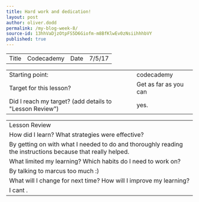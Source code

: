 ```yaml
---
title: Hard work and dedication!
layout: post
author: oliver.dodd
permalink: /my-blog-week-8/
source-id: 13hhVaDjzOtpFS5D6Giofm-m8BfKlwEv0zNsiihhhbVY
published: true
---
```

<table>
  <tr>
    <td>Title</td>
    <td>Codecademy </td>
    <td>Date</td>
    <td>7/5/17</td>
  </tr>
</table>


<table>
  <tr>
    <td>Starting point:</td>
    <td>codecademy</td>
  </tr>
  <tr>
    <td>Target for this lesson?</td>
    <td>Get as far as you can</td>
  </tr>
  <tr>
    <td>Did I reach my target? 
(add details to "Lesson Review")</td>
    <td> yes.</td>
  </tr>
</table>


<table>
  <tr>
    <td>Lesson Review</td>
  </tr>
  <tr>
    <td>How did I learn? What strategies were effective? </td>
  </tr>
  <tr>
    <td>By getting on with what I needed to do and thoroughly reading the instructions because that really helped.</td>
  </tr>
  <tr>
    <td>What limited my learning? Which habits do I need to work on? </td>
  </tr>
  <tr>
    <td>By talking to marcus too much :)</td>
  </tr>
  <tr>
    <td>What will I change for next time? How will I improve my learning?</td>
  </tr>
  <tr>
    <td>I cant .</td>
  </tr>
</table>


